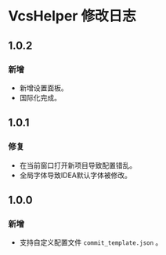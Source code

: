 <!-- Keep a Changelog guide -> https://keepachangelog.com -->

# VcsHelper 修改日志

## 1.0.2
### 新增
- 新增设置面板。
- 国际化完成。

## 1.0.1
### 修复
- 在当前窗口打开新项目导致配置错乱。
- 全局字体导致IDEA默认字体被修改。

## 1.0.0
### 新增
- 支持自定义配置文件 `commit_template.json` 。
